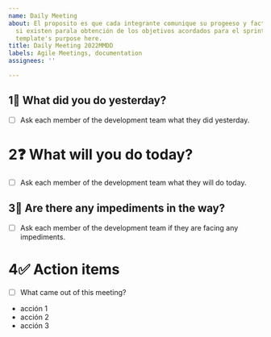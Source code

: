 ```yaml
---
name: Daily Meeting
about: El proposito es que cada integrante comunique su progeeso y factores de bloqueo
  si existen parala obtención de los objetivos acordados para el sprint.be this issue
  template's purpose here.
title: Daily Meeting 2022MMDD
labels: Agile Meetings, documentation
assignees: ''

---
```


## 1💪 What did you do yesterday?
- [ ] Ask each member of the development team what they did yesterday.

# 2❓ What will you do today?
- [ ] Ask each member of the development team what they will do today.

## 3🚫 Are there any impediments in the way?
- [ ] Ask each member of the development team if they are facing any impediments.

# 4✅ Action items
- [ ] What came out of this meeting?
- acción 1
- acción 2
- acción 3
